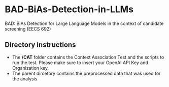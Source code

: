 # BAD-BiAs-Detection-in-LLMs
BAD: BiAs Detection for Large Language Models in the context of candidate screening (EECS 692)

## Directory instructions
- The **/CAT** folder contains the Context Association Test and the scripts to run the test. Please make sure to insert your OpenAI API Key and Organization key.
- The parent dircetory contains the preprocessed data that was used for the analysis
